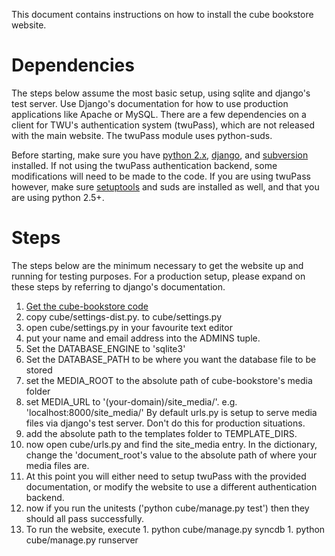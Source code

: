This document contains instructions on how to install the cube bookstore website.

# Dependencies #

The steps below assume the most basic setup, using sqlite and django's test server. Use Django's documentation for how to use production applications like Apache or MySQL. There are a few dependencies on a client for TWU's authentication system (twuPass), which are not released with the main website. The twuPass module uses python-suds.

Before starting, make sure you have [python 2.x](http://python.org/download/), [django](http://www.djangoproject.com/), and [subversion](http://subversion.tigris.org/) installed. If not using the twuPass authentication backend, some modifications will need to be made to the code. If you are using twuPass however, make sure [setuptools](http://pypi.python.org/pypi/setuptools) and suds are installed as well, and that you are using python 2.5+.

<a href='Hidden comment: 
Put a link to how to modify code for non twuPass users if that ever happens
'></a>

# Steps #
The steps below are the minimum necessary to get the website up and running for testing purposes. For a production setup, please expand on these steps by referring to django's documentation.

  1. [Get the cube-bookstore code](http://code.google.com/p/cube-bookstore/source/checkout)
  1. copy cube/settings-dist.py. to cube/settings.py
  1. open cube/settings.py in your favourite text editor
  1. put your name and email address into the ADMINS tuple.
  1. Set the DATABASE\_ENGINE to 'sqlite3'
  1. Set the DATABASE\_PATH to be where you want the database file to be stored
  1. set the MEDIA\_ROOT to the absolute path of cube-bookstore's media folder
  1. set MEDIA\_URL to '(your-domain)/site\_media/'. e.g. 'localhost:8000/site\_media/' By default urls.py is setup to serve media files via django's test server. Don't do this for production situations.
  1. add the absolute path to the templates folder to TEMPLATE\_DIRS.
  1. now open cube/urls.py and find the site\_media entry. In the dictionary, change the 'document\_root's value to the absolute path of where your media files are.
  1. At this point you will either need to setup twuPass with the provided documentation, or modify the website to use a different authentication backend.
  1. now if you run the unitests ('python cube/manage.py test') then they should all pass successfully.
  1. To run the website, execute
    1. python cube/manage.py syncdb
    1. python cube/manage.py runserver